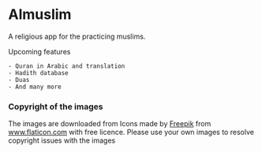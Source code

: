 # Almuslim

A religious app for the practicing muslims.

Upcoming features

    - Quran in Arabic and translation
    - Hadith database
    - Duas
    - And many more


### Copyright of the images

The images are downloaded from Icons made by <a href="https://www.flaticon.com/authors/freepik" title="Freepik">Freepik</a> from <a href="https://www.flaticon.com/" title="Flaticon">www.flaticon.com</a> with free licence. Please use your own images to resolve copyright issues with the images


